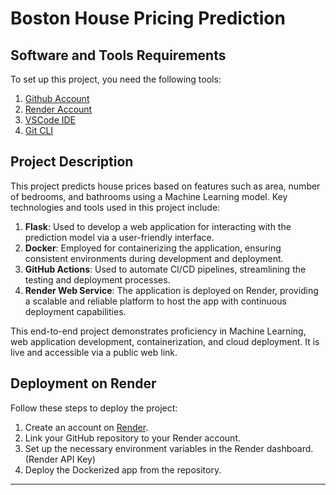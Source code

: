 # Boston House Pricing Prediction

## Software and Tools Requirements

To set up this project, you need the following tools:

1. [Github Account](https://github.com)  
2. [Render Account](https://render.com)  
3. [VSCode IDE](https://code.visualstudio.com/)  
4. [Git CLI](https://git-scm.com/book/en/v2/Getting-Started-The-Command-Line)  

## Project Description

This project predicts house prices based on features such as area, number of bedrooms, and bathrooms using a Machine Learning model. Key technologies and tools used in this project include:

1. **Flask**: Used to develop a web application for interacting with the prediction model via a user-friendly interface.
2. **Docker**: Employed for containerizing the application, ensuring consistent environments during development and deployment.
3. **GitHub Actions**: Used to automate CI/CD pipelines, streamlining the testing and deployment processes.
4. **Render Web Service**: The application is deployed on Render, providing a scalable and reliable platform to host the app with continuous deployment capabilities.

This end-to-end project demonstrates proficiency in Machine Learning, web application development, containerization, and cloud deployment. It is live and accessible via a public web link.


## Deployment on Render

Follow these steps to deploy the project:

1. Create an account on [Render](https://render.com).
2. Link your GitHub repository to your Render account.
3. Set up the necessary environment variables in the Render dashboard. (Render API Key)
4. Deploy the Dockerized app from the repository.

---
